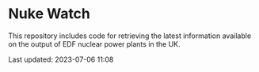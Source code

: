 # Nuke Watch

This repository includes code for retrieving the latest information available on the output of EDF nuclear power plants in the UK.

Last updated: 2023-07-06 11:08